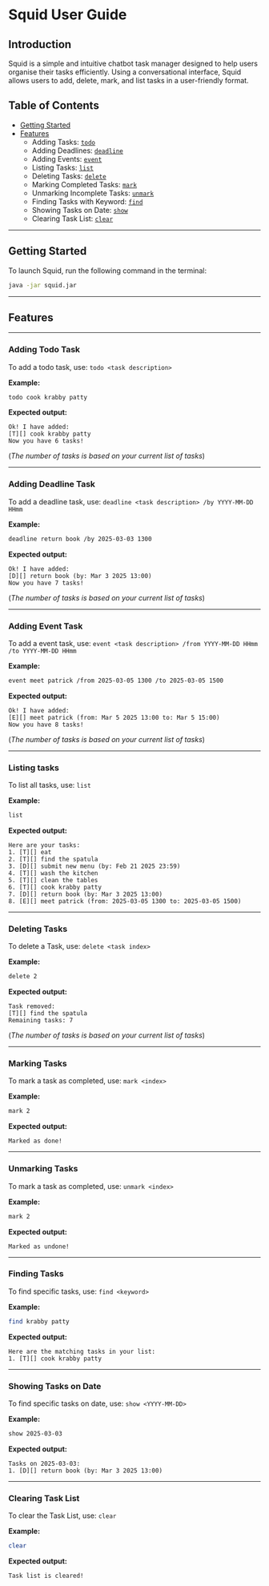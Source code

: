 # Squid User Guide

## **Introduction**
Squid is a simple and intuitive chatbot task manager designed to help users organise their tasks efficiently. 
Using a conversational interface, Squid allows users to add, delete, mark, and list tasks in a user-friendly format.

## **Table of Contents**
- [Getting Started](#getting-started)
- [Features](#features)
    - Adding Tasks: [`todo`](#adding-todo-task)
    - Adding Deadlines: [`deadline`](#adding-deadline-task)
    - Adding Events: [`event`](#adding-event-task)
    - Listing Tasks: [`list`](#listing-tasks)
    - Deleting Tasks: [`delete`](#deleting-tasks)
    - Marking Completed Tasks: [`mark`](#marking-tasks)
    - Unmarking Incomplete Tasks: [`unmark`](#unmarking-tasks)
    - Finding Tasks with Keyword: [`find`](#finding-tasks)
    - Showing Tasks on Date: [`show`](#showing-tasks-on-date)
    - Clearing Task List: [`clear`](#clearing-task-list)



---

## **Getting Started**

To launch Squid, run the following command in the terminal:

```sh
java -jar squid.jar
```

---

## **Features**

---
### Adding Todo Task
To add a todo task, use: `todo <task description>`

**Example:**
```sh
todo cook krabby patty
```
**Expected output:**
```
Ok! I have added:
[T][] cook krabby patty
Now you have 6 tasks!
```
(*The number of tasks is based on your current list of tasks*)

---

### Adding Deadline Task
To add a deadline task, use: `deadline <task description> /by YYYY-MM-DD HHmm`

**Example:**
```sh
deadline return book /by 2025-03-03 1300
```
**Expected output:**
```
Ok! I have added:
[D][] return book (by: Mar 3 2025 13:00)
Now you have 7 tasks!
```
(*The number of tasks is based on your current list of tasks*)

---

### Adding Event Task
To add a event task, use: `event <task description> /from YYYY-MM-DD HHmm /to YYYY-MM-DD HHmm`

**Example:**
```sh
event meet patrick /from 2025-03-05 1300 /to 2025-03-05 1500
```
**Expected output:**
```
Ok! I have added:
[E][] meet patrick (from: Mar 5 2025 13:00 to: Mar 5 15:00)
Now you have 8 tasks!
```
(*The number of tasks is based on your current list of tasks*)

---

### Listing tasks
To list all tasks, use: `list`

**Example:**
```sh
list
```
**Expected output:**
```
Here are your tasks:
1. [T][] eat
2. [T][] find the spatula
3. [D][] submit new menu (by: Feb 21 2025 23:59)
4. [T][] wash the kitchen
5. [T][] clean the tables
6. [T][] cook krabby patty
7. [D][] return book (by: Mar 3 2025 13:00)
8. [E][] meet patrick (from: 2025-03-05 1300 to: 2025-03-05 1500)
```

---

### Deleting Tasks
To delete a Task, use: `delete <task index>`

**Example:**
```sh
delete 2
```

**Expected output:**
```
Task removed:
[T][] find the spatula
Remaining tasks: 7
```
(*The number of tasks is based on your current list of tasks*)

---

### Marking Tasks
To mark a task as completed, use: `mark <index>`

**Example:**
```sh
mark 2
```

**Expected output:**
```
Marked as done!
```

---

### Unmarking Tasks
To mark a task as completed, use: `unmark <index>`

**Example:**
```sh
mark 2
```

**Expected output:**
```
Marked as undone!
```

---

### Finding Tasks
To find specific tasks, use: `find <keyword>`

**Example:**
```sh
find krabby patty
```

**Expected output:**
```
Here are the matching tasks in your list:
1. [T][] cook krabby patty
```

---

### Showing Tasks on Date
To find specific tasks on date, use: `show <YYYY-MM-DD>`

**Example:**
```sh
show 2025-03-03
```

**Expected output:**
```
Tasks on 2025-03-03:
1. [D][] return book (by: Mar 3 2025 13:00)
```

---

### Clearing Task List
To clear the Task List, use: `clear`

**Example:**
```sh
clear
```

**Expected output:**
```
Task list is cleared!